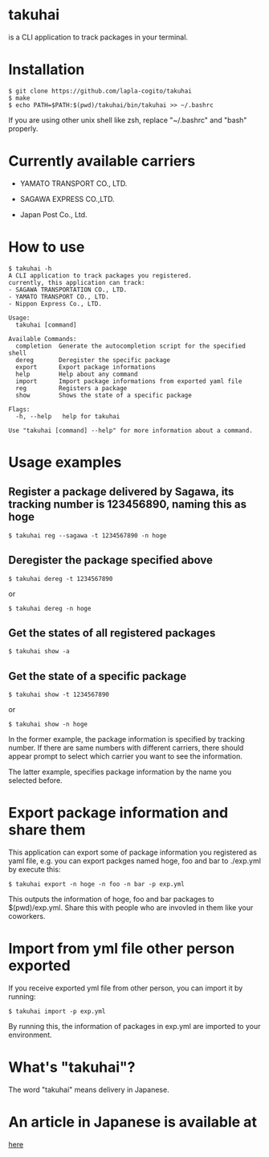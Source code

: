 # takuhai

is a CLI application to track packages in your terminal.

# Installation
```
$ git clone https://github.com/lapla-cogito/takuhai
$ make
$ echo PATH=$PATH:$(pwd)/takuhai/bin/takuhai >> ~/.bashrc
```

If you are using other unix shell like zsh, replace "~/.bashrc" and "bash" properly.

# Currently available carriers

- YAMATO TRANSPORT CO., LTD.

- SAGAWA EXPRESS CO.,LTD.

- Japan Post Co., Ltd.

# How to use

```
$ takuhai -h
A CLI application to track packages you registered.
currently, this application can track:
- SAGAWA TRANSPORTATION CO., LTD.
- YAMATO TRANSPORT CO., LTD.
- Nippon Express Co., LTD.

Usage:
  takuhai [command]

Available Commands:
  completion  Generate the autocompletion script for the specified shell
  dereg       Deregister the specific package
  export      Export package informations
  help        Help about any command
  import      Import package informations from exported yaml file
  reg         Registers a package
  show        Shows the state of a specific package

Flags:
  -h, --help   help for takuhai

Use "takuhai [command] --help" for more information about a command.
```

# Usage examples

## Register a package delivered by Sagawa, its tracking number is 123456890, naming this as hoge

```
$ takuhai reg --sagawa -t 1234567890 -n hoge
```

## Deregister the package specified above

```
$ takuhai dereg -t 1234567890
```

or

```
$ takuhai dereg -n hoge
```

## Get the states of all registered packages

```
$ takuhai show -a
```

## Get the state of a specific package

```
$ takuhai show -t 1234567890
```

or

```
$ takuhai show -n hoge
```

In the former example, the package information is specified by tracking number. If there are same numbers with different carriers, there should appear prompt to select which carrier you want to see the information.

The latter example, specifies package information by the name you selected before.

# Export package information and share them

This application can export some of package information you registered as yaml file, e.g. you can export packges named hoge, foo and bar to ./exp.yml by execute this:

```
$ takuhai export -n hoge -n foo -n bar -p exp.yml
```

This outputs the information of hoge, foo and bar packages to $(pwd)/exp.yml. Share this with people who are invovled in them like your coworkers.

# Import from yml file other person exported

If you receive exported yml file from other person, you can import it by running:

```
$ takuhai import -p exp.yml
```

By running this, the information of packages in exp.yml are imported to your environment.

# What's "takuhai"?

The word "takuhai" means delivery in Japanese.

# An article in Japanese is available at

[here](https://lapla.dev/posts/takuhai/)
